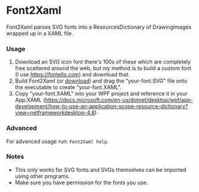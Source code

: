 # Font2Xaml
Font2Xaml parses SVG fonts into a ResourcesDictionary of DrawingImages wrapped up in a XAML file.

### Usage
1. Download an SVG icon font there's 100s of these which are completely free scattered around the web, but my method is to build a custom font (I use https://fontello.com) and download that.
2. Build Font2Xaml (or [download](https://github.com/Swegrock/Font2Xaml/releases/download/v0.0.0.1/Font2Xaml.exe)) and drag the "your-font.SVG" file onto the executable to create "your-font.XAML".
3. Copy "your-font.XAML" into your WPF project and reference it in your App.XAML (https://docs.microsoft.com/en-us/dotnet/desktop/wpf/app-development/how-to-use-an-application-scope-resource-dictionary?view=netframeworkdesktop-4.8).

### Advanced
For advanced usage run: `Font2Xaml help`.

### Notes
- This only works for SVG fonts and SVGs themselves can be imported using other programs.
- Make sure you have permission for the fonts you use.
